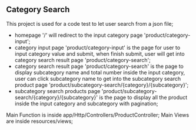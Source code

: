 
## Category Search

This project is used for a code test to let user search from a json file;

- homepage '/' will redirect to the input category page 'product/category-input';
- category input page 'product/category-input' is the page for user to input category value and submit, when finish submit, user will get into category search result page 'product/category-search';
- category search result page 'product/category-search' is the page to display subcategory name and total number inside the input category, user can click subcategory name to get into the subcategory search product page 'product/subcategory-search/{category}/{subcategory}';
- subcategory search products page 'product/subcategory-search/{category}/{subcategory}' is the page to display all the product inside the input category and subcategory with pagination;

Main Function is inside app/Http/Controllers/ProductController;
Main Views are inside resources/views;
